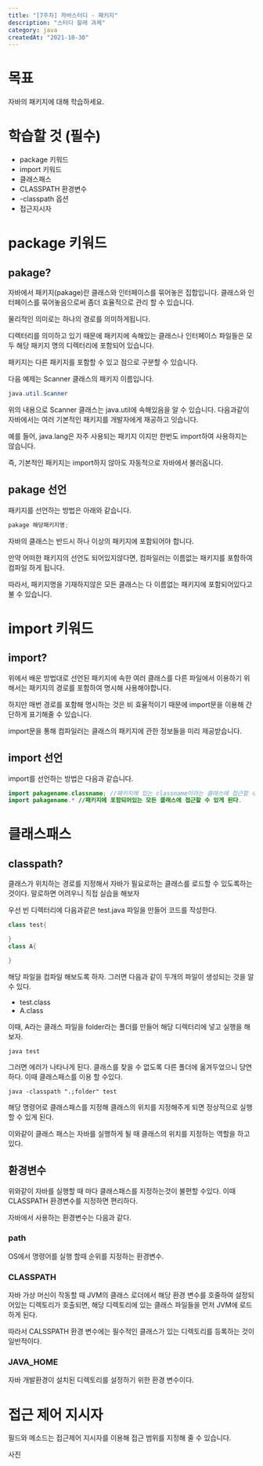 ```yaml
---
title: "[7주차] 자바스터디 - 패키지"
description: "스터디 할래 과제"
category: java
createdAt: "2021-10-30"
---
```


# 목표

자바의 패키지에 대해 학습하세요.

# 학습할 것 (필수)

- package 키워드
- import 키워드
- 클래스패스
- CLASSPATH 환경변수
- \-classpath 옵션
- 접근지시자

# package 키워드

## pakage?

자바에서 패키지(pakage)란 클래스와 인터페이스를 묶어놓은 집합입니다. 클래스와 인터페이스를 묶어놓음으로써 좀더 효율적으로 관리 할 수 있습니다.

물리적인 의미로는 하나의 경로를 의미하게됩니다.

디렉터리를 의미하고 있기 때문에 패키지에 속해있는 클래스나 인터페이스 파일들은 모두 해당 패키지 명의 디렉터리에 포함되어 있습니다.

패키지는 다른 패키지를 포함할 수 있고 점으로 구분할 수 있습니다.

다음 예제는 Scanner 클래스의 패키지 이름입니다.

```java
java.util.Scanner
```

위의 내용으로 Scanner 클래스는 java.util에 속해있음을 알 수 있습니다. 다음과같이 자바에서는 여러 기본적인 패키지를 개발자에게 재공하고 잇습니다.

예를 들어, java.lang은 자주 사용되는 패키지 이지만 한번도 import하여 사용하지는 않습니다.

즉, 기본적인 패키지는 import하지 않아도 자동적으로 자바에서 불러옵니다.

## pakage 선언

패키지를 선언하는 방법은 아래와 같습니다.

```java
pakage 해당패키지명;
```

자바의 클래스는 반드시 하나 이상의 패키지에 포함되어야 합니다.

만약 어떠한 패키지의 선언도 되어있지않다면, 컴파일러는 이름없는 패키지를 포함하여 컴파일 하게 됩니다.

따라서, 패키지명을 기재하지않은 모든 클래스는 다 이름없는 패키지에 포함되어있다고 불 수 있습니다.

# import 키워드

## import?

위에서 배운 방법대로 선언된 패키지에 속한 여러 클래스를 다른 파일에서 이용하기 위해서는 패키지의 경로를 포함하여 명시해 사용해야합니다.

하지만 매번 경로를 포함해 명시하는 것은 비 효율적이기 때문에 import문을 이용해 간단하게 표기해줄 수 있습니다.

import문을 통해 컴파일러는 클래스의 패키지에 관한 정보들을 미리 제공받습니다.

## import 선언

import를 선언하는 방법은 다음과 같습니다.

```java
import pakagename.classname; //패키지에 있는 classname이라는 클래스에 접근할 수 있게 된다.
import pakagename.* //패키지에 포함되어있는 모든 클래스에 접근할 수 있게 된다.
```

# 클래스패스

## classpath?

클래스가 위치하는 경로를 지정해서 자바가 필요로하는 클래스를 로드할 수 있도록하는 것이다. 말로하면 어려우니 직접 실습을 해보자

우선 빈 디렉터리에 다음과같은 test.java 파일을 만들어 코드를 작성한다.

```java
class test{

}
class A{

}
```

해당 파일을 컴파일 해보도록 하자. 그러면 다음과 같이 두개의 파일이 생성되는 것을 알 수 있다.

- test.class
- A.class

이때, A라는 클래스 파일을 folder라는 폴더를 만들어 해당 디렉터리에 넣고 실행을 해보자.

```
java test
```

그러면 에러가 나타나게 된다. 클래스를 찾을 수 없도록 다른 폴더에 옮겨두었으니 당연하다. 이때 클래스패스를 이용 할 수있다.

```
java -classpath ".;folder" test
```

해당 명령어로 클래스패스를 지정해 클래스의 위치를 지정해주게 되면 정상적으로 실행할 수 있게 된다.

이와같이 클래스 패스는 자바를 실행하게 될 때 클래스의 위치를 지정하는 역할을 하고 있다.

## 환경변수

위와같이 자바를 실행할 때 마다 클래스패스를 지정하는것이 불편할 수있다. 이때 CLASSPATH 환경변수를 지정하면 편리하다.

자바에서 사용하는 환경변수는 다음과 같다.

### path

OS에서 명령어를 실행 할때 순위를 지정하는 환경변수.

### CLASSPATH

자바 가상 머신이 작동할 때 JVM의 클래스 로더에서 해당 환경 변수를 호줄하여 설정되어있는 디렉토리가 호출되면, 해당 디렉토리에 있는 클래스 파일들을 먼저 JVM에 로드하게 된다.

따라서 CALSSPATH 환경 변수에는 필수적인 클래스가 있는 디렉토리를 등록하는 것이 일반적이다.

### JAVA_HOME

자바 개발환경이 설치된 디렉토리를 설정하기 위한 환경 변수이다.

# 접근 제어 지시자

필드와 메소드는 접근제어 지시자를 이용해 접근 범위를 지정해 줄 수 있습니다.

사진
